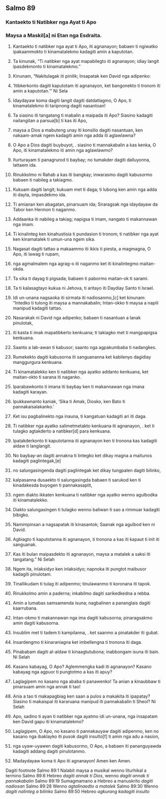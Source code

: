 Salmo 89
--------

### Kantaekto ti Natibker nga Ayat ti Apo

### Maysa a Maskil[a] ni Etan nga Esdraita.

1. Kantaekto ti natibker nga ayat ti Apo, iti agnanayon;
   babaen ti ngiwatko ipakaammokto ti kinamatalekmo kadagiti amin a kaputotan.
2. Ta kinunak, “Ti natibker nga ayat mapabilegto iti agnanayon;
   idiay langit ipasdekmonto ti kinamatalekmo.”
3. Kinunam, “Nakitulagak iti pinilik;
   Insapatak ken David nga adipenko:
4. ‘Itibkerkonto dagiti kaputotam iti agnanayon, ket bangonekto ti tronom iti amin a kaputotan.’” Ni Sela

5. Idaydayaw koma dagiti langit dagiti datdatlagmo, O Apo, ti kinamatalekmo iti taripnong dagiti nasantoan!
6. Ta siasino iti tangatang ti mabalin a maipada iti Apo?
   Siasino kadagiti nailangitan a parsua[b] ti kas iti Apo,
7. maysa a Dios a mabuteng unay iti konsilio dagiti nasantuan, ken nakaam-amak ngem kadagiti amin nga adda iti aglawlawna?
8. O Apo a Dios dagiti buybuyot, .
   siasino ti mannakabalin a kas kenka, O Apo, iti kinamatalekmo iti amin nga aglawlawmo?
9. Iturturayam ti panagrurod ti baybay;
   no tumakder dagiti dalluyonna, lattaem ida.
10. Rinukkolmo ni Rahab a kas iti bangkay;
    inwarasmo dagiti kabusormo babaen ti nabileg a takiagmo.
11. Kukuam dagiti langit; kukuam met ti daga;
    ti lubong ken amin nga adda iti dayta, impasdekmo ida.
12. Ti amianan ken abagatan, pinarsuam ida;
    Siraragsak nga idaydayaw da Tabor ken Hermon ti naganmo.
13. Addaanka iti nabileg a takiag;
    napigsa ti imam, nangato ti makannawan nga imam.
14. Ti kinalinteg ken kinahustisia ti pundasion ti tronom;
    ti natibker nga ayat ken kinamatalek ti umun-una ngem sika.
15. Nagasat dagiti tattao a makaammo iti ikkis ti piesta, a magmagna, O Apo, iti lawag ti rupam,
16. nga agmalmalem nga agrag-o iti naganmo
    ket iti kinalintegmo maitan-okda.
17. Ta sika ti dayag ti pigsada;
    babaen ti pabormo maitan-ok ti sarami.
18. Ta ti kalasagtayo kukua ni Jehova, ti aritayo iti Daydiay Santo ti Israel.

19. Idi un-unana nagsaoka iti sirmata iti nadiosanmo,[c] ket kinunam:
    “Intedko ti tulong iti maysa a mannakabalin;
    Intan-okko ti maysa a napili manipud kadagiti tattao.
20. Nasarakak ni David nga adipenko;
    babaen ti nasantuan a lanak pinulotak,
21. iti kasta ti imak mapatibkerto kenkuana;
    ti takiagko met ti mangpapigsa kenkuana.
22. Saanto a lab-awan ti kabusor;
    saanto nga agpakumbaba ti nadangkes.
23. Rumekekto dagiti kabusorna iti sanguananna
    ket kabilenyo dagidiay manggurgura kenkuana.
24. Ti kinamatalekko ken ti natibker nga ayatko addanto kenkuana, ket maitan-okto ti sarana iti naganko.
25. Iparabawkonto ti imana iti baybay
    ken ti makannawan nga imana kadagiti karayan.
26. Ipukkawnanto kaniak, ‘Sika ti Amak, Diosko, ken Bato ti pannakaisalakanko.’
27. Ket isu pagbalinekto nga inauna, ti kangatuan kadagiti ari iti daga.
28. Ti natibker nga ayatko salimetmetakto kenkuana iti agnanayon, .
    ket ti tulagko agtakderto a natibker[d] para kenkuana.
29. Ipatakderkonto ti kaputotanna iti agnanayon
    ken ti tronona kas kadagiti aldaw ti langlangit.
30. No baybay-an dagiti annakna ti lintegko
    ket dikay magna a maitunos kadagiti paglintegak,[e]
31. no salungasingenda dagiti paglintegak
    ket dikay tungpalen dagiti bilinko,
32. kalpasanna dusaekto ti salungasingda babaen ti sarukod
    ken ti kinadakesda buyogen ti pannakasaplit,
33. ngem diakto ikkaten kenkuana ti natibker nga ayatko
    wenno agulbodka iti kinamatalekko.
34. Diakto salungasingen ti tulagko
    wenno baliwan ti sao a rimmuar kadagiti bibigko.
35. Namimpinsan a nagsapatak iti kinasantok;
    Saanak nga agulbod ken ni David.
36. Agbiagto ti kaputotanna iti agnanayon, ti tronona a kas iti kapaut ti init iti sanguanak.
37. Kas iti bulan maipasdekto iti agnanayon, maysa a matalek a saksi iti tangatang.” Ni Selah

38. Ngem ita, inlaksidyo ken inlaksidyo;
    napnoka iti pungtot maibusor kadagiti pinulotam.
39. Tinallikudam ti tulag iti adipenmo;
    tinulawanmo ti koronana iti tapok.
40. Rinukkolmo amin a paderna;
    inkabilmo dagiti sarikedkedna a rebba.
41. Amin a lumabas samsamenda isuna;
    nagbalinen a pananglais dagiti kaarrubana.
42. Intan-okmo ti makannawan nga ima dagiti kabusorna;
    pinaragsakmo amin dagiti kabusorna.
43. Insublim met ti tadem ti kampilanna, .
    ket saanmo a pinatakder iti gubat.
44. Insardengmo ti kinaraniagna
    ket imbellengna ti tronona iti daga.
45. Pinababam dagiti al-aldaw ti kinaagtutubona;
    inabbongam isuna iti bain. Ni Selah

46. Kasano kabayag, O Apo? Aglemmengka kadi iti agnanayon?
    Kasano kabayag nga agpuor ti pungtotmo a kas iti apuy?
47. Laglagipem no kasano nga ababa ti panawenko!
    Ta anian a kinaubbaw ti pinarsuam amin nga annak ti tao!
48. Ania a tao ti makapagbiag ken saan a pulos a makakita iti ipapatay?
    Siasino ti makaispal iti kararuana manipud iti pannakabalin ti Sheol? Ni Selah

49. Apo, sadino ti ayan ti natibker nga ayatmo idi un-unana, nga insapatam ken David gapu iti kinamatalekmo?
50. Laglagipem, O Apo, no kasano ti pannakauyaw dagiti adipenmo, ken no kasano nga ibaklayko iti pusok dagiti insulto[f] ti amin nga adu a nasion,
51. nga uyaw-uyawen dagiti kabusormo, O Apo, a babaen iti pananguyawda kadagiti addang dagiti pinulotanmo.

52. Madaydayaw koma ti Apo iti agnanayon!
    Amen ken Amen.

Dagiti footnote
Salmo 89:1 Nalabit maysa a musikal wenno liturhikal a termino
Salmo 89:6 Hebreo *dagiti annak ti Dios*, wenno *dagiti annak ti pannakabalin*
Salmo 89:19 Sumagmamano a Hebreo a manuskrito *dagiti nadiosan*
Salmo 89:28 Wenno *agtalinaedto a matalek*
Salmo 89:30 Wenno *dagiti nalinteg a bilinko*
Salmo 89:50 Hebreo *agkurang kadagiti insulto*